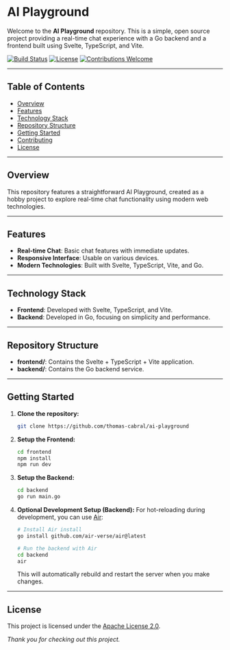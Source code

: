 # AI Playground

Welcome to the **AI Playground** repository. This is a simple, open source project providing a real-time chat experience with a Go backend and a frontend built using Svelte, TypeScript, and Vite.

[![Build Status](https://img.shields.io/badge/build-passing-brightgreen)](#)
[![License](https://img.shields.io/badge/license-Apache%202.0-blue)](#)
[![Contributions Welcome](https://img.shields.io/badge/contributions-welcome-orange)](#)

---

## Table of Contents

- [Overview](#overview)
- [Features](#features)
- [Technology Stack](#technology-stack)
- [Repository Structure](#repository-structure)
- [Getting Started](#getting-started)
- [Contributing](#contributing)
- [License](#license)

---

## Overview

This repository features a straightforward AI Playground, created as a hobby project to explore real-time chat functionality using modern web technologies.

---

## Features

- **Real-time Chat**: Basic chat features with immediate updates.
- **Responsive Interface**: Usable on various devices.
- **Modern Technologies**: Built with Svelte, TypeScript, Vite, and Go.

---

## Technology Stack

- **Frontend**: Developed with Svelte, TypeScript, and Vite.
- **Backend**: Developed in Go, focusing on simplicity and performance.

---

## Repository Structure

- **frontend/**: Contains the Svelte + TypeScript + Vite application.
- **backend/**: Contains the Go backend service.

---

## Getting Started

1. **Clone the repository:**
    ```bash
    git clone https://github.com/thomas-cabral/ai-playground
    ```
2. **Setup the Frontend:**
    ```bash
    cd frontend
    npm install
    npm run dev
    ```
3. **Setup the Backend:**
    ```bash
    cd backend
    go run main.go
    ```

4. **Optional Development Setup (Backend):**
    For hot-reloading during development, you can use [Air](https://github.com/cosmtrek/air):
    ```bash
    # Install Air install 
    go install github.com/air-verse/air@latest

    # Run the backend with Air
    cd backend
    air
    ```
    This will automatically rebuild and restart the server when you make changes.


---

## License
This project is licensed under the [Apache License 2.0](LICENSE).

*Thank you for checking out this project.*